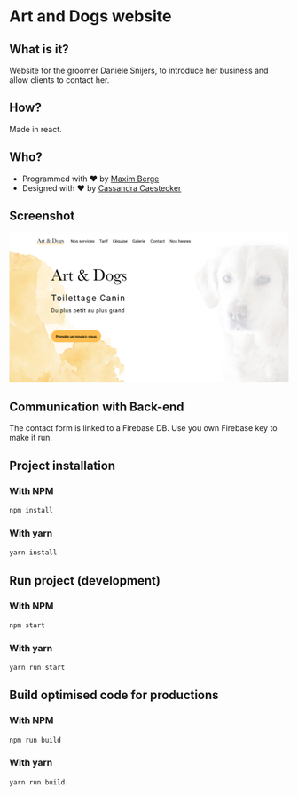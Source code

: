 # Art and Dogs website

## What is it?

Website for the groomer Daniele Snijers, to introduce her business and allow clients to contact her.

## How?

Made in react.

## Who?
- Programmed with ❤️ by [Maxim Berge](https://www.linkedin.com/in/maxim-berge-94b486179/)
- Designed with ❤️ by [Cassandra Caestecker](https://www.linkedin.com/in/cassandra-caestecker/)

## Screenshot
![Screenshot of the website](screenshot-site.png)

## Communication with Back-end
The contact form is linked to a Firebase DB.
Use you own Firebase key to make it run.



## Project installation
### With NPM
```bash
npm install
```

### With yarn
```bash
yarn install
```

## Run project (development)
### With NPM
```bash
npm start
```

### With yarn
```bash
yarn run start
```

## Build optimised code for productions
### With NPM
```bash
npm run build
```

### With yarn
```bash
yarn run build
```
